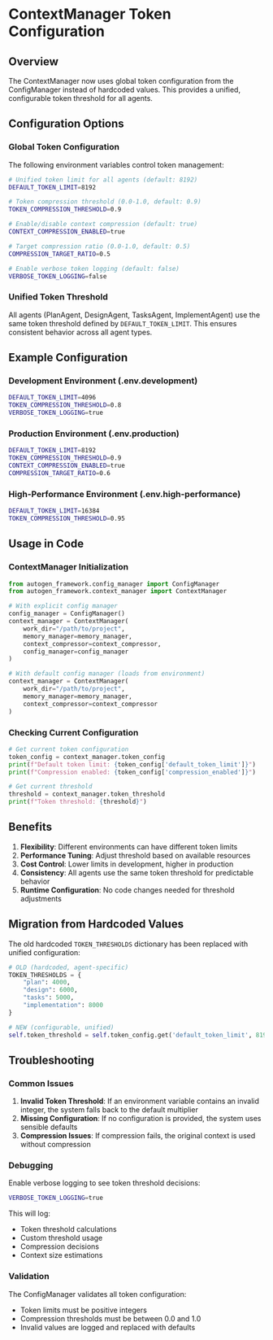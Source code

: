 # ContextManager Token Configuration

## Overview

The ContextManager now uses global token configuration from the ConfigManager instead of hardcoded values. This provides a unified, configurable token threshold for all agents.

## Configuration Options

### Global Token Configuration

The following environment variables control token management:

```bash
# Unified token limit for all agents (default: 8192)
DEFAULT_TOKEN_LIMIT=8192

# Token compression threshold (0.0-1.0, default: 0.9)
TOKEN_COMPRESSION_THRESHOLD=0.9

# Enable/disable context compression (default: true)
CONTEXT_COMPRESSION_ENABLED=true

# Target compression ratio (0.0-1.0, default: 0.5)
COMPRESSION_TARGET_RATIO=0.5

# Enable verbose token logging (default: false)
VERBOSE_TOKEN_LOGGING=false
```

### Unified Token Threshold

All agents (PlanAgent, DesignAgent, TasksAgent, ImplementAgent) use the same token threshold defined by `DEFAULT_TOKEN_LIMIT`. This ensures consistent behavior across all agent types.

## Example Configuration

### Development Environment (.env.development)
```bash
DEFAULT_TOKEN_LIMIT=4096
TOKEN_COMPRESSION_THRESHOLD=0.8
VERBOSE_TOKEN_LOGGING=true
```

### Production Environment (.env.production)
```bash
DEFAULT_TOKEN_LIMIT=8192
TOKEN_COMPRESSION_THRESHOLD=0.9
CONTEXT_COMPRESSION_ENABLED=true
COMPRESSION_TARGET_RATIO=0.6
```

### High-Performance Environment (.env.high-performance)
```bash
DEFAULT_TOKEN_LIMIT=16384
TOKEN_COMPRESSION_THRESHOLD=0.95
```

## Usage in Code

### ContextManager Initialization

```python
from autogen_framework.config_manager import ConfigManager
from autogen_framework.context_manager import ContextManager

# With explicit config manager
config_manager = ConfigManager()
context_manager = ContextManager(
    work_dir="/path/to/project",
    memory_manager=memory_manager,
    context_compressor=context_compressor,
    config_manager=config_manager
)

# With default config manager (loads from environment)
context_manager = ContextManager(
    work_dir="/path/to/project",
    memory_manager=memory_manager,
    context_compressor=context_compressor
)
```

### Checking Current Configuration

```python
# Get current token configuration
token_config = context_manager.token_config
print(f"Default token limit: {token_config['default_token_limit']}")
print(f"Compression enabled: {token_config['compression_enabled']}")

# Get current threshold
threshold = context_manager.token_threshold
print(f"Token threshold: {threshold}")
```

## Benefits

1. **Flexibility**: Different environments can have different token limits
2. **Performance Tuning**: Adjust threshold based on available resources
3. **Cost Control**: Lower limits in development, higher in production
4. **Consistency**: All agents use the same token threshold for predictable behavior
5. **Runtime Configuration**: No code changes needed for threshold adjustments

## Migration from Hardcoded Values

The old hardcoded `TOKEN_THRESHOLDS` dictionary has been replaced with unified configuration:

```python
# OLD (hardcoded, agent-specific)
TOKEN_THRESHOLDS = {
    "plan": 4000,
    "design": 6000,
    "tasks": 5000,
    "implementation": 8000
}

# NEW (configurable, unified)
self.token_threshold = self.token_config.get('default_token_limit', 8192)
```

## Troubleshooting

### Common Issues

1. **Invalid Token Threshold**: If an environment variable contains an invalid integer, the system falls back to the default multiplier
2. **Missing Configuration**: If no configuration is provided, the system uses sensible defaults
3. **Compression Issues**: If compression fails, the original context is used without compression

### Debugging

Enable verbose logging to see token threshold decisions:

```bash
VERBOSE_TOKEN_LOGGING=true
```

This will log:
- Token threshold calculations
- Custom threshold usage
- Compression decisions
- Context size estimations

### Validation

The ConfigManager validates all token configuration:
- Token limits must be positive integers
- Compression thresholds must be between 0.0 and 1.0
- Invalid values are logged and replaced with defaults